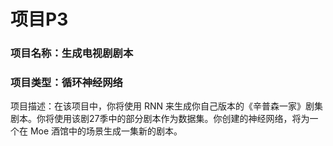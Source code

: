 # 项目P3

### 项目名称：生成电视剧剧本

### 项目类型：循环神经网络

项目描述：在该项目中，你将使用 RNN 来生成你自己版本的《辛普森一家》剧集剧本。你将使用该剧27季中的部分剧本作为数据集。你创建的神经网络，将为一个在 Moe 酒馆中的场景生成一集新的剧本。
